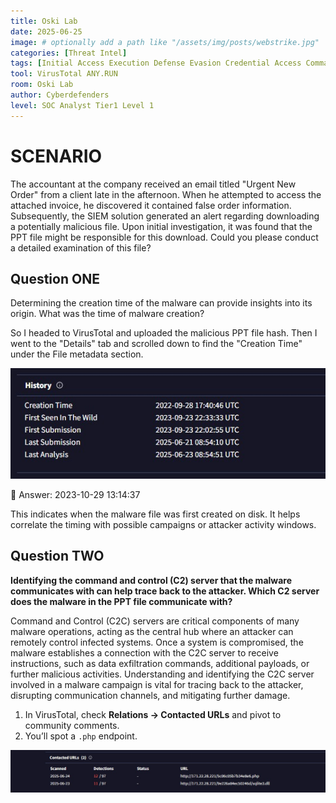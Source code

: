```yaml
---
title: Oski Lab
date: 2025-06-25
image: # optionally add a path like "/assets/img/posts/webstrike.jpg"
categories: [Threat Intel]
tags: [Initial Access Execution Defense Evasion Credential Access Command and Control Exfiltration]
tool: VirusTotal ANY.RUN
room: Oski Lab
author: Cyberdefenders
level: SOC Analyst Tier1 Level 1
---
```


# SCENARIO

The accountant at the company received an email titled "Urgent New Order" from a client late in the afternoon. When he attempted to access the attached invoice, he discovered it contained false order information. Subsequently, the SIEM solution generated an alert regarding downloading a potentially malicious file. Upon initial investigation, it was found that the PPT file might be responsible for this download. Could you please conduct a detailed examination of this file?

## Question ONE 
Determining the creation time of the malware can provide insights into its origin. What was the time of malware creation?

So I headed to VirusTotal and uploaded the malicious PPT file hash.
Then I went to the "Details" tab and scrolled down to find the "Creation Time" under the File metadata section.

![](/assets/images/posts/oski1.jpg)

📌 Answer: 2023-10-29 13:14:37

This indicates when the malware file was first created on disk. It helps correlate the timing with possible campaigns or attacker activity windows.

## Question TWO

**Identifying the command and control (C2) server that the malware communicates with can help trace back to the attacker. Which C2 server does the malware in the PPT file communicate with?**

Command and Control (C2C) servers are critical components of many malware operations, acting as the central hub where an attacker can remotely control infected systems. Once a system is compromised, the malware establishes a connection with the C2C server to receive instructions, such as data exfiltration commands, additional payloads, or further malicious activities. Understanding and identifying the C2C server involved in a malware campaign is vital for tracing back to the attacker, disrupting communication channels, and mitigating further damage.

1. In VirusTotal, check **Relations → Contacted URLs** and pivot to community comments.
2. You’ll spot a `.php` endpoint. 

![](/assets/images/posts/oski2.jpg)